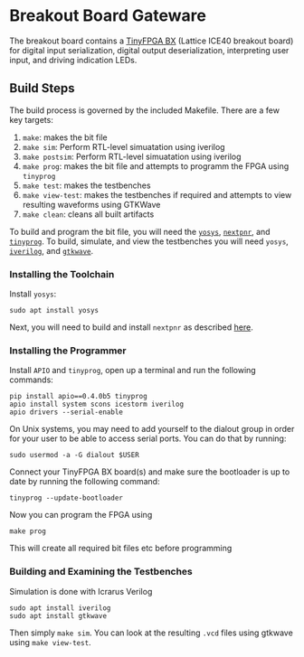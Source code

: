 # Breakout Board Gateware
The breakout board contains a [TinyFPGA BX](https://tinyfpga.com/bx/guide.html)
(Lattice ICE40 breakout board) for digital input serialization, digital output
deserialization, interpreting user input, and driving indication LEDs.

## Build Steps
The build process is governed by the included Makefile. There are a few key
targets:

1. `make`: makes the bit file
1. `make sim`: Perform RTL-level simuatation using iverilog
1. `make postsim`: Perform RTL-level simuatation using iverilog
1. `make prog`: makes the bit file and attempts to programm the FPGA using `tinyprog`
1. `make test`: makes the testbenches
1. `make view-test`: makes the testbenches if required and attempts to view resulting waveforms using GTKWave
1. `make clean`: cleans all built artifacts

To build and program the bit file, you will need the
[`yosys`](http://www.clifford.at/yosys/),
[`nextpnr`](https://github.com/YosysHQ/nextpnr), and
[`tinyprog`](https://pypi.org/project/tinyprog/). To build, simulate, and view
the testbenches you will need `yosys`,
[`iverilog`](http://iverilog.icarus.com/), and
[`gtkwave`](http://gtkwave.sourceforge.net/).

### Installing the Toolchain
Install `yosys`:

```
sudo apt install yosys
```

Next, you will need to build and install `nextpnr` as described
[here](https://github.com/YosysHQ/nextpnr#nextpnr-ice40).

### Installing the Programmer
Install `APIO` and `tinyprog`, open up a terminal and run the following
commands:

```
pip install apio==0.4.0b5 tinyprog
apio install system scons icestorm iverilog
apio drivers --serial-enable
```

On Unix systems, you may need to add yourself to the dialout group in order for
your user to be able to access serial ports. You can do that by running:

```
sudo usermod -a -G dialout $USER
```

Connect your TinyFPGA BX board(s) and make sure the bootloader is up to date by
running the following command:

```
tinyprog --update-bootloader
```

Now you can program the FPGA using

```
make prog
```

This will create all required bit files etc before programming

### Building and Examining the Testbenches
Simulation is done with Icrarus Verilog

```
sudo apt install iverilog
sudo apt install gtkwave
```

Then simply `make sim`. You can look at the resulting `.vcd` files using
gtkwave using `make view-test`.
